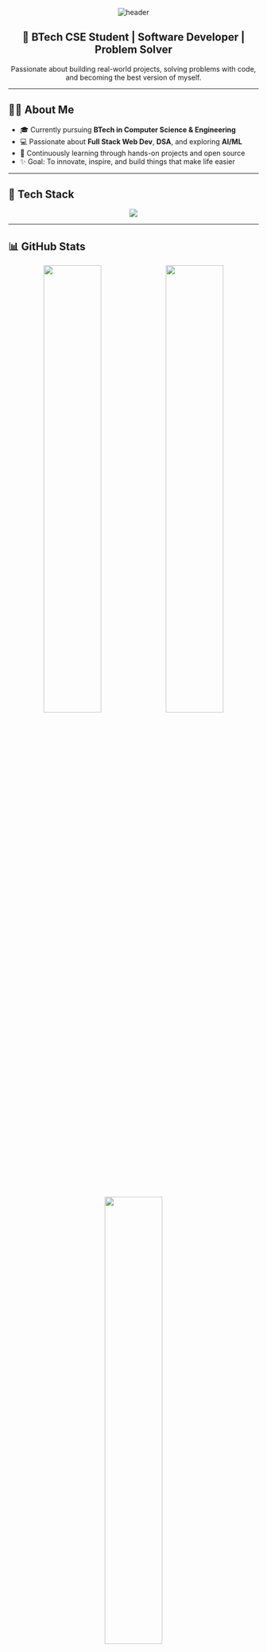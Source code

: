 <!-- Banner -->
<p align="center">
  <img src="https://capsule-render.vercel.app/api?type=waving&color=0F2027,203A43,2C5364&height=250&section=header&text=Shreyash%20Charkhe&fontSize=50&fontColor=ffffff&animation=fadeIn" alt="header" />
</p>

<!-- Intro -->
<h2 align="center">🚀 BTech CSE Student | Software Developer | Problem Solver</h2>
<p align="center">
  Passionate about building real-world projects, solving problems with code, and becoming the best version of myself.
</p>

---

<!-- About Me -->
## 👨‍💻 About Me

- 🎓 Currently pursuing **BTech in Computer Science & Engineering**
- 💻 Passionate about **Full Stack Web Dev**, **DSA**, and exploring **AI/ML**
- 🌱 Continuously learning through hands-on projects and open source
- ✨ Goal: To innovate, inspire, and build things that make life easier

---

<!-- Tech Stack -->
## 🧰 Tech Stack

<p align="center">
  <img src="https://skillicons.dev/icons?i=cpp,python,html,css,js,react,nodejs,express,mongodb,mysql,git,github,vscode,linux" />
</p>

---

<!-- GitHub Stats -->
## 📊 GitHub Stats

<div align="center">
  <img src="https://github-readme-stats.vercel.app/api?username=shreyashcharkhe369-netizen&show_icons=true&theme=tokyonight&border_radius=12&include_all_commits=true" width="48%" />
  <img src="https://github-readme-streak-stats.herokuapp.com/?user=shreyashcharkhe369-netizen&theme=tokyonight&border_radius=12" width="48%" />
</div>

<div align="center">
  <img src="https://github-readme-stats.vercel.app/api/top-langs/?username=shreyashcharkhe369-netizen&layout=compact&theme=tokyonight&border_radius=12" width="48%" />
</div>

---

<!-- Projects -->
## 💼 Featured Projects

> _Real projects that solve real problems coming soon..._

<!-- Placeholder -->

